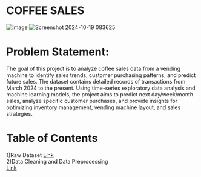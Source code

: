 # COFFEE SALES
![image](https://github.com/user-attachments/assets/b120e493-d28c-41ee-a2a1-6e4ba6b1e411)
![Screenshot 2024-10-19 083625](https://github.com/user-attachments/assets/5bbfe453-8da2-4bfc-8776-73b103bd7e7a)
# Problem Statement:
The goal of this project is to analyze coffee sales data from a vending machine to identify sales trends, customer purchasing patterns, and predict future sales. The dataset contains detailed records of transactions from March 2024 to the present. Using time-series exploratory data analysis and machine learning models, the project aims to predict next day/week/month sales, analyze specific customer purchases, and provide insights for optimizing inventory management, vending machine layout, and sales strategies.
# Table of Contents
1)Raw Dataset [Link](https://drive.google.com/file/d/1YqP5Na7_o2xBwsFcf-0NTK31u5_EpxKC/view) <br />
2)Data Cleaning and Data Preprocessing  <br />  [Link](https://colab.research.google.com/drive/1WoHFj7Ap0hF-bYJressZZYBm8fe3ScmI?usp=sharing)
